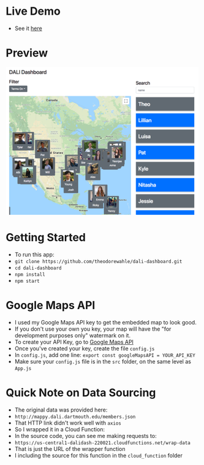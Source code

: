 # Live Demo
- See it [here](https://dalisupp222444.appspot.com/)

# Preview

![alt text](https://github.com/theodorewahle/dali-dashboard/blob/master/Screen%20Shot%202018-10-20%20at%207.59.52%20PM.png)

# Getting Started

- To run this app:
- `git clone https://github.com/theodorewahle/dali-dashboard.git`
- `cd dali-dashboard`
- `npm install`
- `npm start`

# Google Maps API

- I used my Google Maps API key to get the embedded map to look good.
- If you don't use your own you key, your map will have the "for development purposes only" watermark on it.
- To create your API Key, go to [Google Maps API](https://developers.google.com/maps/documentation/javascript/get-api-key)
- Once you've created your key, create the file `config.js`
- In `config.js`, add one line: `export const googleMapsAPI = YOUR_API_KEY`
- Make sure your `config.js` file is in the `src` folder, on the same level as `App.js`

# Quick Note on Data Sourcing

- The original data was provided here: 
- `http://mappy.dali.dartmouth.edu/members.json`
- That HTTP link didn't work well with `axios`
- So I wrapped it in a Cloud Function:
- In the source code, you can see me making requests to:
- `https://us-central1-dalidash-220021.cloudfunctions.net/wrap-data`
- That is just the URL of the wrapper function
- I including the source for this function in the `cloud_function` folder

